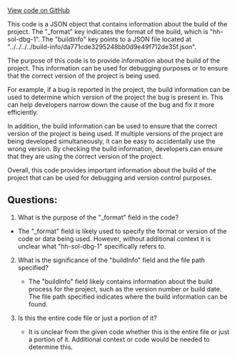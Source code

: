 [View code on GitHub](zoo-labs/zoo/blob/master/contracts/artifacts/src/uniswapv2/interfaces/IERC20.sol/IERC20.dbg.json)

This code is a JSON object that contains information about the build of the project. The "_format" key indicates the format of the build, which is "hh-sol-dbg-1". The "buildInfo" key points to a JSON file located at "../../../../build-info/da771cde3295248bb0d9e49f712de35f.json". 

The purpose of this code is to provide information about the build of the project. This information can be used for debugging purposes or to ensure that the correct version of the project is being used. 

For example, if a bug is reported in the project, the build information can be used to determine which version of the project the bug is present in. This can help developers narrow down the cause of the bug and fix it more efficiently. 

In addition, the build information can be used to ensure that the correct version of the project is being used. If multiple versions of the project are being developed simultaneously, it can be easy to accidentally use the wrong version. By checking the build information, developers can ensure that they are using the correct version of the project. 

Overall, this code provides important information about the build of the project that can be used for debugging and version control purposes.
## Questions: 
 1. What is the purpose of the "_format" field in the code?
   - The "_format" field is likely used to specify the format or version of the code or data being used. However, without additional context it is unclear what "hh-sol-dbg-1" specifically refers to.

2. What is the significance of the "buildInfo" field and the file path specified?
   - The "buildInfo" field likely contains information about the build process for the project, such as the version number or build date. The file path specified indicates where the build information can be found.

3. Is this the entire code file or just a portion of it?
   - It is unclear from the given code whether this is the entire file or just a portion of it. Additional context or code would be needed to determine this.